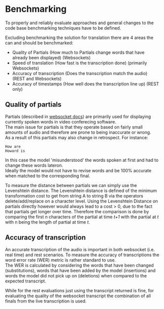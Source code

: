# Benchmarking

To properly and reliably evaluate approaches and general changes to the code base benchmarking techniques have to be defined.

Excluding benchmarking the solution for translation there are 4 areas the can and should be benchmarked:

- Quality of Partials (How much to Partials change words that have already been displayed) (Websockets)
- Speed of translation (How fast is the transcription done) (primarily Websockets)
- Accuracy of transcription (Does the transcription match the audio) (REST and Websockets)
- Accuracy of timestamps (How well does the transcription line up) (REST only)

## Quality of partials

Partials (described in [websocket docs](./streaming_architecture.md)) are primarily used for displaying currently spoken words in video conferecing software.    
The main issue for partials is that they operate based on fairly small amounts of audio and therefore are prone to being inaccurate or wrong.    
As a result of this partials may also change in retrospect. For instance:

```
How are
Howard is
```

In this case the model 'misunderstood' the words spoken at first and had to change these words lateron.    
Ideally the model would not have to revise words and be 100% accurate when matched to the corresponding final.

To measure the distance between partials we can simply use the Levenshtein distance. The Levenshtein distance is defined of the minimum transformation cost to get from string A to string B via the operators delete/add/replace on a character level. Using the Levenshtein Distance on partials directly however would always lead to a cost > 0, due to the fact that partials get longer over time.
Therefore the comparison is done by comparing the first *n* characters of the partial at time *t+1* with the partial at *t* with n being the length of partial at time *t*.

## Accuracy of transcription

An accurate transcription of the audio is important in both websocket (i.e. real time) and rest scenarios.
To measure the accuracy of transcriptions the word error rate (WER) metric is rather standard to use.    
The WER is calculated by considering the words that have been changed (substitutions), words that have been added by the model (insertions) and words the model did not pick up on (deletions) when compared to the expected transcript.

While for the rest evaluations just using the transcript returned is fine, for evaluating the quality of the websocket transcript the combination of all finals from the live transcription is used.
